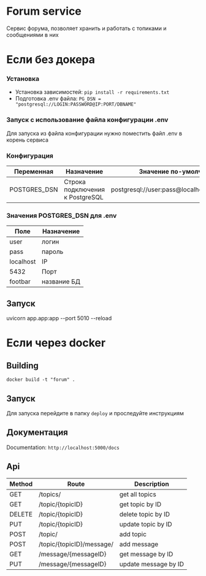 # Forum service
Сервис форума, позволяет хранить и работать с топиками и сообщениями в них
# Если без докера
### Установка
- Установка зависимостей: `pip install -r requirements.txt `
- Подготовка .env файла: `PG_DSN = "postgresql://LOGIN:PASSWORD@IP:PORT/DBNAME"`

### Запуск с использование файла конфигурации .env

Для запуска из файла конфигурации нужно поместить файл .env в корень сервиса

### Конфигурация
| Переменная    | Назначение                      | Значение по-умолчанию                        |
| -----------   | -----                           | ---                                          |
| POSTGRES_DSN  | Строка подключения к PostgreSQL | postgresql://user:pass@localhost:5432/foobar |

### Значения POSTGRES_DSN для .env 
| Поле | Назначение |
|----- |-------|
| user | логин |
| pass | пароль|
| localhost | IP |
| 5432 | Порт |
| footbar | название БД |
## Запуск
uvicorn app.app:app --port 5010 --reload
# Если через docker
## Building 
`docker build -t "forum" .`
## Запуск
Для запуска перейдите в папку `deploy` и проследуйте инструкциям
## Документация
Documentation: `http://localhost:5000/docs`

## Api
| Method | Route           | Description        |
|--------|-----------------|--------------------|
|GET|/topics/|get all topics|
|GET|/topic/{topicID}|get topic by ID|
|DELETE|/topic/{topicID}|delete topic by ID|
|PUT|/topic/{topicID}|update topic by ID|
|POST|/topic/|add topic|
|POST|/topic/{topicID}/message/|add message|
|GET|/message/{messageID}|get message by ID|
|PUT|/message/{messageID}|update message by ID|
